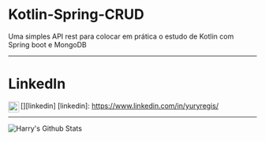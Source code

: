 # Kotlin-Spring-CRUD
Uma simples API rest para colocar em prática o estudo de Kotlin com Spring boot e MongoDB

---

# LinkedIn
[<img align="left" alt="Harry | LinkedIn" width="22px" src="https://cdn.jsdelivr.net/npm/simple-icons@v3/icons/linkedin.svg" />][linkedin]
[linkedin]: https://www.linkedin.com/in/yuryregis/


---

<img align="left" alt="Harry's Github Stats" src="https://github-readme-stats.vercel.app/api?username=YuryRegis&show_icons=true&hide_border=true" />
